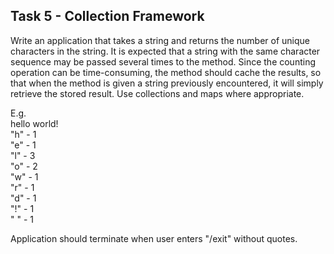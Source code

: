 ## Task 5 - Collection Framework
Write an application that takes a string and returns the number of unique characters in the string.
It is expected that a string with the same character sequence may be passed several times to the method.
Since the counting operation can be time-consuming, the method should cache the results, so that when the method is given a string previously encountered,
it will simply retrieve the stored result. Use collections and maps where appropriate.

E.g.  
hello world!  
"h" - 1  
"e" - 1  
"l" - 3  
"o" - 2  
"w" - 1  
"r" - 1  
"d" - 1  
"!" - 1  
" " - 1

Application should terminate when user enters "/exit" without quotes. 